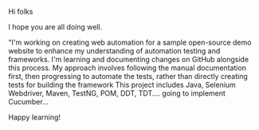 Hi folks

I hope you are all doing well.

"I'm working on creating web automation for a sample open-source demo website to enhance my understanding of automation testing and frameworks. I'm learning and documenting changes on GitHub alongside this process. My approach involves following the manual documentation first, then progressing to automate the tests, rather than directly creating tests for building the framework This project includes Java, Selenium Webdriver, Maven, TestNG, POM, DDT, TDT.... going to implement Cucumber...

Happy learning!
